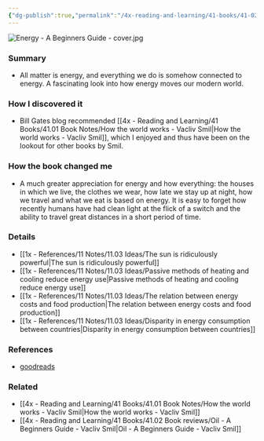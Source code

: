 ```yaml
---
{"dg-publish":true,"permalink":"/4x-reading-and-learning/41-books/41-02-book-reviews/energy-a-beginners-guide-vaclav-smil/","title":"Energy - A Beginners Guide - Vaclav Smil","created":"2024-06-05T17:30:52.053+03:00","updated":"2025-09-23T06:02:03.599+03:00"}
---
```


![Energy - A Beginners Guide - cover.jpg](/img/user/4x%20-%20Reading%20and%20Learning/41%20Books/41.01%20Book%20Notes/Energy%20-%20A%20Beginners%20Guide%20-%20cover.jpg)
### Summary
- All matter is energy, and everything we do is somehow connected to energy. A fascinating look into how energy moves our modern world.

### How I discovered it
- Bill Gates blog recommended [[4x - Reading and Learning/41 Books/41.01 Book Notes/How the world works - Vacliv Smil\|How the world works - Vacliv Smil]], which I enjoyed and thus have been on the lookout for other books by Smil.

### How the book changed me
- A much greater appreciation for energy and how everything: the houses in which we live, the clothes we wear, how late we stay up at night, how we travel and what we eat is based on energy. It is easy to forget how recently humans have had clean light at the flick of a switch and the ability to travel great distances in a short period of time.

### Details
- [[1x - References/11 Notes/11.03 Ideas/The sun is ridiculously powerful\|The sun is ridiculously powerful]]
- [[1x - References/11 Notes/11.03 Ideas/Passive methods of heating and cooling reduce energy use\|Passive methods of heating and cooling reduce energy use]]
- [[1x - References/11 Notes/11.03 Ideas/The relation between energy costs and food production\|The relation between energy costs and food production]]
- [[1x - References/11 Notes/11.03 Ideas/Disparity in energy consumption between countries\|Disparity in energy consumption between countries]]

### References
- [goodreads](https://www.goodreads.com/book/show/632902.Energy)

### Related
- [[4x - Reading and Learning/41 Books/41.01 Book Notes/How the world works - Vacliv Smil\|How the world works - Vacliv Smil]]
- [[4x - Reading and Learning/41 Books/41.02 Book reviews/Oil - A Beginners Guide - Vacliv Smil\|Oil - A Beginners Guide - Vacliv Smil]]
